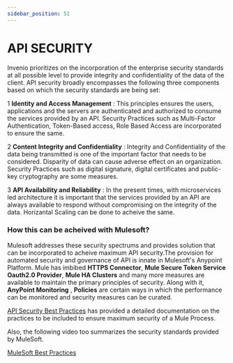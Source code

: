 ```yaml
---
sidebar_position: 51
---
```


# API SECURITY

Invenio prioritizes on  the incorporation of the enterprise security standards at all possible level to provide integrity and confidentiality of the data of the client.  API security broadly encompasses the following three components based on which the security standards are being set:

1 **Identity and Access Management** : This principles ensures the users, applications and the servers are authenticated and authorized to consume the services provided by an API. Security Practices such as Multi-Factor Authentication, Token-Based access, Role Based Access are incorporated to ensure the same.

2 **Content Integrity and Confidentiality** : Integrity and Confidentiality of the data being transmitted is one of the important factor that needs to be considered. Disparity of data can cause adverse effect on an organization. Security Practices such as digital signature, digital certificates and public-key cryptography are some measures. 

3 **API Availability and Reliability** : In the present times, with microservices led architecture it is important that the services provided by an API are always available to respond without compromising on the integrity of the data. Horizantal Scaling can be done to acheive the same.


### How this can be acheived with Mulesoft?

Mulesoft addresses these security spectrums and provides solution that can be incorporated to acheive maximum API security.The provision for automated security and governance of API is innate in Mulesoft's Anypoint Platform. Mule has imbibed **HTTPS Connector**, **Mule Secure Token Service Oauth2.0 Provider**, **Mule HA Clusters** and many more measures are available to maintain the primary principles of security. Along with it, **AnyPoint Monitoring** , **Policies** are certain ways in which the performance can be monitored and security measures can be curated.

[API Security Best Practices](https://www.mulesoft.com/lp/whitepaper/api/protect-apis) has provided a detailed documentation on the practices to be included to ensure maximum security of a Mule Process.

Also, the following video too summarizes the security standards provided by MuleSoft.

[MuleSoft Best Practices](https://www.youtube.com/watch?v=hachsHJYDTQ)
